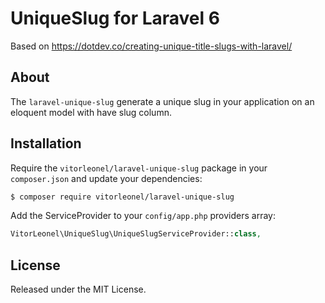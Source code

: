 # UniqueSlug for Laravel 6

Based on https://dotdev.co/creating-unique-title-slugs-with-laravel/

## About

The `laravel-unique-slug` generate a unique slug in your application on an eloquent model with have slug column.

## Installation

Require the `vitorleonel/laravel-unique-slug` package in your `composer.json` and update your dependencies:

```sh
$ composer require vitorleonel/laravel-unique-slug
```

Add the ServiceProvider to your `config/app.php` providers array:

```php
VitorLeonel\UniqueSlug\UniqueSlugServiceProvider::class,
```

## License

Released under the MIT License.
